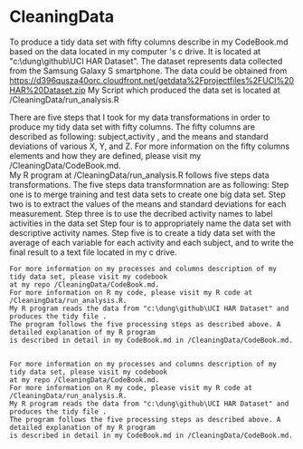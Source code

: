 CleaningData
============

  To produce a tidy data set with fifty columns describe in my CodeBook.md based on the data located in my computer 's c drive. It is located at   "c:\dung\github\UCI HAR Dataset". The dataset represents data collected from the Samsung Galaxy S smartphone. The data could be obtained from 
https://d396qusza40orc.cloudfront.net/getdata%2Fprojectfiles%2FUCI%20HAR%20Dataset.zip 
My Script which produced the data set is located at /CleaningData/run_analysis.R

There are five steps that I took for my data transformations in order to produce my tidy data set with fifty columns.
The fifty columns are described as following: subject,activity , and the means and standard deviations of various X, Y, and Z. For more information on the fifty columns elements and how they are defined, please visit my /CleaningData/CodeBook.md.  
My R program at /CleaningData/run_analysis.R follows five steps data transformations. The five steps data transformnation are as following:
Step one is to merge training and test data sets to create one big data set.
    Step two is to extract the values of  the means and standard deviations for each measurement. 
    Step three is to use the decribed activity names to label activities in the data set
    Step four is to appropriately name the data set with descriptive activity names. 
    Step five is to create a  tidy data set with the average of each variable for each activity and each subject, and to write the final result to a text file located in my c drive.
    
    For more information on my processes and columns description of my tidy data set, please visit my codebook 
    at my repo /CleaningData/CodeBook.md.
    For more information on R my code, please visit my R code at /CleaningData/run_analysis.R. 
    My R program reads the data from "c:\dung\github\UCI HAR Dataset" and produces the tidy file . 
    The program follows the five processing steps as described above. A detailed explanation of my R program
    is described in detail in my CodeBook.md in /CleaningData/CodeBook.md.

   
    For more information on my processes and columns description of my tidy data set, please visit my codebook 
    at my repo /CleaningData/CodeBook.md.
    For more information on R my code, please visit my R code at /CleaningData/run_analysis.R. 
    My R program reads the data from "c:\dung\github\UCI HAR Dataset" and produces the tidy file . 
    The program follows the five processing steps as described above. A detailed explanation of my R program
    is described in detail in my CodeBook.md in /CleaningData/CodeBook.md.
